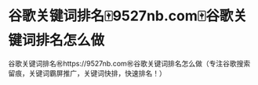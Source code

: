 # 谷歌关键词排名🀄️9527nb.com🀄️谷歌关键词排名怎么做

谷歌关键词排名㊗️https://9527nb.com㊗️谷歌关键词排名怎么做（专注谷歌搜索留痕，关键词霸屏推广，关键词快排，快速排名！）